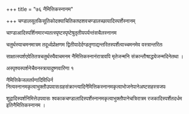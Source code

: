 +++
title = "७६ नैमित्तिकस्नानम"

+++
चण्डालसूतकिसूतिकोदक्याचितिकाष्ठशवचण्डालच्छायादिस्पर्शेस्नानम्

चाण्डाआदिस्पर्शिनमारभ्यतत्स्पृष्टस्पृष्टेषुतृतीयपर्यन्तंसचैलस्नानम

चतुर्थस्याचमनमात्रम तदूर्ध्वप्रोक्षणम द्वितीयादेर्दण्डतृणाद्यन्तरितस्पर्शेत्वाच्चमनमेव वस्त्रान्तरितः

साक्षात्स्पर्शएवेतितत्रचतुर्थस्यैवाचमनम नैमित्तिकस्नानंरात्रावपि मृतेजन्मनि संक्रान्तौश्राद्ध्येजन्मदिनेतथा ।

अस्पृश्यस्पर्शनेचैवनस्त्रायादुष्णवारिणा १

नैमित्तिकेजलतर्पणादिविधिर्न नित्यस्नानमकृत्वाभुक्तौउपवासःग्रहसंक्रान्त्यादिनैमित्तिकस्नानमकृत्वाभोजनेपानेअष्टसहस्त्रजपः

शूद्रादिस्पर्शनिमित्तेउपवासः श्वकाकचण्डालादिस्पर्शेस्नानमकृत्वाभुक्तौपानेचत्रिरात्रम रजकादिस्पर्शेतदर्धम इतिनैमित्तिकस्नानम ।
